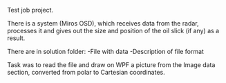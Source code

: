 Test job project.

There is a system (Miros OSD), which receives data from the radar, processes it and gives out the size and position of the oil slick (if any) as a result.

There are in solution folder:
-File with data
-Description of file format

Task was to read the file and draw on WPF a picture from the Image data section, converted from polar to Cartesian coordinates.
